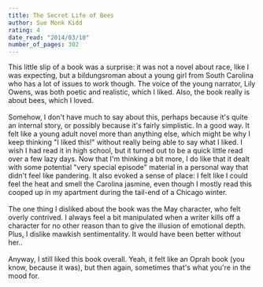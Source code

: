 ```yaml
---
title: The Secret Life of Bees
author: Sue Monk Kidd
rating: 4
date_read: "2014/03/10"
number_of_pages: 302
---
```


This little slip of a book was a surprise: it was not a novel about race, like I was expecting, but a bildungsroman about a young girl from South Carolina who has a lot of issues to work though. The voice of the young narrator, Lily Owens, was both poetic and realistic, which I liked. Also, the book really is about bees, which I loved.<br/><br/>Somehow, I don't have much to say about this, perhaps because it's quite an internal story, or possibly because it's fairly simplistic. In a good way. It felt like a young adult novel more than anything else, which might be why I keep thinking "I liked this!" without really being able to say what I liked. I wish I had read it in high school, but it turned out to be a quick little read over a few lazy days. Now that I'm thinking a bit more, I do like that it dealt with some potential "very special episode" material in a personal way that didn't feel like pandering. It also evoked a sense of place: I felt like I could feel the heat and smell the Carolina jasmine, even though I mostly read this cooped up in my apartment during the tail-end of a Chicago winter.<br/><br/>The one thing I disliked about the book was the May character, who felt overly contrived. I always feel a bit manipulated when a writer <spoiler>kills off a character for no other reason than to give the illusion of emotional depth. Plus, I dislike mawkish sentimentality. It would have been better without her.</spoiler>.<br/><br/>Anyway, I still liked this book overall. Yeah, it felt like an Oprah book (you know, because it was), but then again, sometimes that's what you're in the mood for.